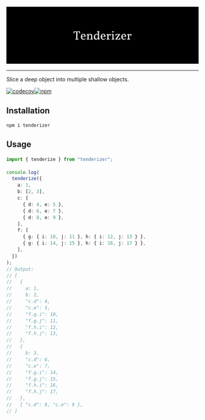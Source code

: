 ![Tenderizer](./tenderizer.svg)

---

Slice a deep object into multiple shallow objects.

[![codecov](https://img.shields.io/codecov/c/github/minodisk/tenderizer/main?style=flat-square&token=8ShEV6U5i2)](https://codecov.io/gh/minodisk/tenderizer)[![npm](https://img.shields.io/npm/v/tenderizer?style=flat-square)](https://www.npmjs.com/package/tenderizer)

## Installation

```bash
npm i tenderizer
```

## Usage

```typescript
import { tenderize } from "tenderizer";

console.log(
  tenderize({
    a: 1,
    b: [2, 3],
    c: [
      { d: 4, e: 5 },
      { d: 6, e: 7 },
      { d: 8, e: 9 },
    ],
    f: [
      { g: { i: 10, j: 11 }, h: { i: 12, j: 13 } },
      { g: { i: 14, j: 15 }, h: { i: 16, j: 17 } },
    ],
  })
);
// Output:
// [
//   {
//     a: 1,
//     b: 2,
//     "c.d": 4,
//     "c.e": 5,
//     "f.g.i": 10,
//     "f.g.j": 11,
//     "f.h.i": 12,
//     "f.h.j": 13,
//   },
//   {
//     b: 3,
//     "c.d": 6,
//     "c.e": 7,
//     "f.g.i": 14,
//     "f.g.j": 15,
//     "f.h.i": 16,
//     "f.h.j": 17,
//   },
//   { "c.d": 8, "c.e": 9 },
// ]
```

